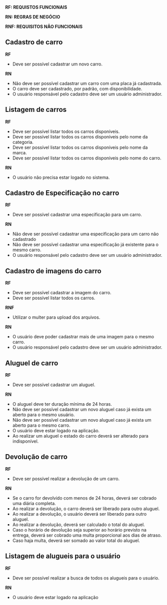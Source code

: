 **RF: REQUISTOS FUNCIONAIS**

**RN: REGRAS DE NEGÓCIO**

**RNF: REQUISITOS NÃO FUNCIONAIS**

## Cadastro de carro

**RF**

 - Deve ser possível cadastrar um novo carro.

**RN**

 - Não deve ser possível cadastrar um carro com uma placa já cadastrada.
 - O carro deve ser cadastrado, por padrão, com disponibilidade.
 - O usuário responsável pelo cadastro deve ser um usuário administrador.

## Listagem de carros

**RF**

 - Deve ser possível listar todos os carros disponíveis.
 - Deve ser possível listar todos os carros disponíveis pelo nome da categoria.
 - Deve ser possível listar todos os carros disponíveis pelo nome da marca.
 - Deve ser possível listar todos os carros disponíveis pelo nome do carro.

**RN**

 - O usuário não precisa estar logado no sistema.

## Cadastro de Especificação no carro

**RF**

 - Deve ser possível cadastrar uma especificação para um carro.

**RN**

 - Não deve ser possível cadastrar uma especificação para um carro não cadastrado
 - Não deve ser possível cadastrar uma especificação já existente para o mesmo carro.
 - O usuário responsável pelo cadastro deve ser um usuário administrador.

## Cadastro de imagens do carro

**RF**

 - Deve ser possível cadastrar a imagem do carro.
 - Deve ser possível listar todos os carros.

**RNF**

 - Utilizar o multer para upload dos arquivos.

**RN**

 - O usuário deve poder cadastrar mais de uma imagem para o mesmo carro.
 - O usuário responsável pelo cadastro deve ser um usuário administrador.


## Aluguel de carro 

**RF**

 - Deve ser possível cadastrar um aluguel.

**RN**

 - O aluguel deve ter duração mínima de 24 horas.
 - Não deve ser possível cadastrar um novo aluguel caso já exista um aberto para o mesmo usuário.
 - Não deve ser possível cadastrar um novo aluguel caso já exista um aberto para o mesmo carro.
 - O usuário deve estar logado na aplicação.
 - Ao realizar um aluguel o estado do carro deverá ser alterado para indisponível.

## Devolução de carro

**RF**

 - Deve ser possível realizar a devolução de um carro.

**RN**

 - Se o carro for devolvido com menos de 24 horas, deverá ser cobrado uma diária completa.
 - Ao realizar a devolução, o carro deverá ser liberado para outro aluguel.
 - Ao realizar a devolução, o usuário deverá ser liberado para outro aluguel.
 - Ao realizar a devolução, deverá ser calculado o total do aluguel.
 - Caso o horário de devolução seja superior ao horário previsto na entrega, deverá ser cobrado uma multa proporcional aos dias de atraso.
 - Caso haja multa, deverá ser somado ao valor total do aluguel.

## Listagem de alugueis para o usuário

**RF**

 - Deve ser possível realizar a busca de todos os alugueis para o usuário.

**RN**

 - O usuário deve estar logado na aplicação

